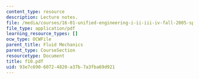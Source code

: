 ```yaml
---
content_type: resource
description: Lecture notes.
file: /media/courses/16-01-unified-engineering-i-ii-iii-iv-fall-2005-spring-2006/93e7c69060724820a37b7a3fba69d921_f10.pdf
file_type: application/pdf
learning_resource_types: []
ocw_type: OCWFile
parent_title: Fluid Mechanics
parent_type: CourseSection
resourcetype: Document
title: f10.pdf
uid: 93e7c690-6072-4820-a37b-7a3fba69d921
---
```

